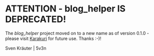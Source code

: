 # ATTENTION - blog_helper IS DEPRECATED!

The _blog_helper_ project moved on to a new name as of version 0.1.0 - please visit [Karakuri](http://github.com/5v3n/Karakuri) for future use. Thanks :-)!

Sven Kr&auml;uter | 5v3n
